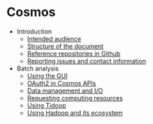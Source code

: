 # <a name="top"></a>Cosmos

* Introduction
    * [Intended audience](./introduction.md#section1)
    * [Structure of the document](./introduction.md#section2)
    * [Reference repositories in Github](./introduction.md#section3)
    * [Reporting issues and contact information](./introduction.md#section4)
* Batch analysis
    * [Using the GUI](./using_gui.md)
    * [OAuth2 in Cosmos APIs](./using_oauth2.md)
    * [Data management and I/O](./data_management_and_io.md)
    * [Requesting computing resources](./request_computing_resources.md)
    * [Using Tidoop](./using_tidoop.md)
    * [Using Hadoop and its ecosystem](./using_hadoop_and_ecosystem.md)
